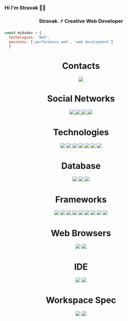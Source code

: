 ### Hi I'm Stravak 👨‍💻
<h3 align="center">Stravak. ⚡ Creative Web Developer</h3>






```js
const midudev = {
  techologies: 'Web',
  passions: ['performance web', 'web development']
  }
  ``` 

  <h1 align="center"> Contacts</h1>
  <p align="center">
   <a href="https://t.me/stravak"/>
      <img src="https://img.shields.io/badge/Telegram-2CA5E0?style=for-the-badge&logo=telegram&logoColor=white" /> 
      </a>
   </p>   

  
  <h1 align="center"> Social Networks</h1>
  <p align="center">
    <a href="https://www.instagram.com/leo_2003h" />
  <img src="https://img.shields.io/badge/Instagram-E4405F?style=for-the-badge&logo=instagram&logoColor=white" />
  <a href="https://www.tiktok.com/@stravak" />
      <img src="https://img.shields.io/badge/TikTok-000000?style=for-the-badge&logo=tiktok&logoColor=white" />
   <a href="https://twitter.com/stravakht" />
      <img src="https://img.shields.io/badge/Twitter-1DA1F2?style=for-the-badge&logo=twitter&logoColor=white" />
  <a href="https://codepen.io/stravak" />
      <img src="https://img.shields.io/badge/Codepen-000000?style=for-the-badge&logo=codepen&logoColor=white" />
    </p>
    </a>
    
    
   <h1 align="center"> Technologies</h1>
   <p align="center">
  <img src="https://img.shields.io/badge/Python-3776AB?style=for-the-badge&logo=python&logoColor=white" />
  <img src="https://img.shields.io/badge/HTML5-E34F26?style=for-the-badge&logo=html5&logoColor=white" />
  <img src="https://img.shields.io/badge/CSS3-1572B6?style=for-the-badge&logo=css3&logoColor=white" />
  <img src="https://img.shields.io/badge/JavaScript-323330?style=for-the-badge&logo=javascript&logoColor=F7DF1E" />
  <img src="https://img.shields.io/badge/C%2B%2B-00599C?style=for-the-badge&logo=c%2B%2B&logoColor=white" />
  <img src="https://img.shields.io/badge/PHP-777BB4?style=for-the-badge&logo=php&logoColor=white" />
  <img src="https://img.shields.io/badge/Lua-2C2D72?style=for-the-badge&logo=lua&logoColor=white" />
   </p>
    
   <h1 align="center"> Database</h1>
   <p align="center">
  <img src="https://img.shields.io/badge/MySQL-00000F?style=for-the-badge&logo=mysql&logoColor=white" />
  <img src="https://img.shields.io/badge/PostgreSQL-316192?style=for-the-badge&logo=postgresql&logoColor=white" />
  <img src="https://img.shields.io/badge/prisma-1B222D?style=for-the-badge&logo=prisma&logoColor=white" />
  </p>
    
   <h1 align="center"> Frameworks</h1>
   <p align="center">
  <img src="https://img.shields.io/badge/Node.js-339933?style=for-the-badge&logo=nodedotjs&logoColor=white" />
  <img src="https://img.shields.io/badge/npm-CB3837?style=for-the-badge&logo=npm&logoColor=white" />
  <img src="https://img.shields.io/badge/Sass-CC6699?style=for-the-badge&logo=sass&logoColor=white" />
  <img src="https://img.shields.io/badge/OpenGL-FFFFFF?style=for-the-badge&logo=opengl" />
  <img src="https://img.shields.io/badge/React-20232A?style=for-the-badge&logo=react&logoColor=61DAFB" />
  <img src="https://img.shields.io/badge/Vue.js-35495E?style=for-the-badge&logo=vuedotjs&logoColor=4FC08D" />
  <img src="https://img.shields.io/badge/Tailwind_CSS-38B2AC?style=for-the-badge&logo=tailwind-css&logoColor=white" />
  <img src="https://img.shields.io/badge/jQuery-0769AD?style=for-the-badge&logo=jquery&logoColor=white" />
  <img src="https://img.shields.io/badge/ThreeJs-black?style=for-the-badge&logo=three.js&logoColor=white" />
  </p>
  
  <h1 align="center"> Web Browsers</h1>
  <p align="center">
  <img src="https://img.shields.io/badge/Google_chrome-4285F4?style=for-the-badge&logo=Google-chrome&logoColor=white" />
  <img src="https://img.shields.io/badge/Firefox_Browser-FF7139?style=for-the-badge&logo=Firefox-Browser&logoColor=white" />
  </p>
    
   <h1 align="center"> IDE</h1>
   <p align="center">
  <img src="https://img.shields.io/badge/Visual_Studio_Code-0078D4?style=for-the-badge&logo=visual%20studio%20code&logoColor=white" />
  <img src="https://img.shields.io/badge/NeoVim-%2357A143.svg?&style=for-the-badge&logo=neovim&logoColor=white" />
   </p>
   
   <h1 align="center"> Workspace Spec</h1>
   <p align="center">
  <img src="https://img.shields.io/badge/dell-laptop-007DB8?style=for-the-badge&logo=dell&logoColor=white" />
  <img src="https://img.shields.io/badge/Intel-Core_i9_10th-0071C5?style=for-the-badge&logo=intel&logoColor=white" />
  </p>
  
  
  
<!--
**Leowww2947/Leowww2947** is a ✨ _special_ ✨ repository because its `README.md` (this file) appears on your GitHub profile.

Here are some ideas to get you started:

- 🔭 I’m currently working on ...
- 🌱 I’m currently learning ...
- 👯 I’m looking to collaborate on ...
- 🤔 I’m looking for help with ...
- 💬 Ask me about ...
- 📫 How to reach me: ...
- 😄 Pronouns: ...
- ⚡ Fun fact: ...
-->
 
